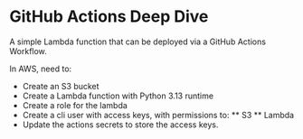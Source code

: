 # GitHub Actions Deep Dive

A simple Lambda function that can be deployed via a GitHub Actions Workflow. 

In AWS, need to:
* Create an S3 bucket
* Create a Lambda function with Python 3.13 runtime 
* Create a role for the lambda
* Create a cli user with access keys, with permissions to:
** S3
** Lambda
* Update the actions secrets to store the access keys.